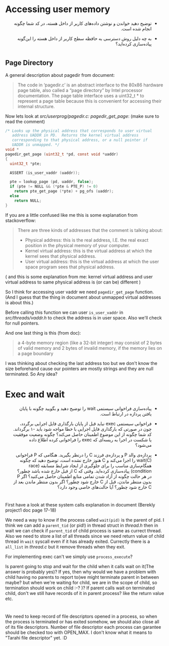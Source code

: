 # Accessing user memory
<div dir="rtl">

+ توضیح دهید خواندن و نوشتن داده‌های کاربر از داخل هسته، در کد شما چگونه انجام شده است.

+ به چه دلیل روش دسترسی به حافظه سطح کاربر از داخل هسته را این‌گونه پیاده‌سازی کرده‌اید؟

</div>

#

## Page Directory

A general description about pagedir from document:
> The code in ‘pagedir.c’ is an abstract interface to the 80x86 hardware page table, also called a “page directory” by Intel processor documentation. The page table interface uses a uint32_t * to represent a page table because this is convenient for accessing their internal structure.


Now lets look at *src/userprog/pagedir.c: pagedir_get_page*: (make sure to read the comment)
```c
/* Looks up the physical address that corresponds to user virtual
   address UADDR in PD.  Returns the kernel virtual address
   corresponding to that physical address, or a null pointer if
   UADDR is unmapped. */
void *
pagedir_get_page (uint32_t *pd, const void *uaddr)
{
  uint32_t *pte;

  ASSERT (is_user_vaddr (uaddr));

  pte = lookup_page (pd, uaddr, false);
  if (pte != NULL && (*pte & PTE_P) != 0)
    return pte_get_page (*pte) + pg_ofs (uaddr);
  else
    return NULL;
}
```

If you are a little confused like me this is some explanation from stackoverflow:
>There are three kinds of addresses that the comment is talking about:
>+ Physical address: this is the real address, I.E. the real exact position in the physical memory of your computer.
>+ Kernel virtual address: this is the virtual address at which the kernel sees that physical address.
>+ User virtual address: this is the virtual address at which the user space program sees that physical address.

( and this is some explanation from me:
kernel virtual address and user virtual address to same physical address is (or can be) different )

So I think for accessing user vaddr we need `pagedir_get_page` function. (And I guess that the thing in document about unmapped virtual addresses is about this.)

Before calling this function we can user `is_user_vaddr` in *src/threads/vaddr.h* to check the address is in user space. Also we'll check for null pointers.

And one last thing is this (from doc):
> a 4-byte memory region (like a 32-bit integer) may consist of 2 bytes of valid memory and 2 bytes of invalid memory, if the memory lies on a page boundary

I was thinking about checking the last address too but we don't know the size beforehand cause our pointers are mostly strings and they are null terminated. So Any idea?


# Exec and wait
<div dir="rtl">

+ پیاده‌سازی فراخوانی سیستمی wait را توضیح دهید و بگویید چگونه با پایان یافتن پردازه در ارتباط است.

+ فراخوانی سیستمی exec نباید قبل از پایان بارگذاری فایل اجرایی برگردد، چون در صورتی که بارگذاری فایل اجرایی با خطا مواجه شود باید -۱ برگرداند. کد شما چگونه از این موضوع اطمینان حاصل می‌کند؟ چگونه وضعیت موفقیت یا شکست در اجرا به ریسه‌ای که exec را فراخوانی کرده اطلاع داده می‌شود؟

+ پردازه‌ی والد P و پردازه‌ی فرزند C را درنظر بگیرید. هنگامی که P فراخوانی wait(C) را اجرا می‌کند و C هنوز خارج نشده است، توضیح دهید که چگونه همگام‌سازی مناسب را برای جلوگیری از ایجاد شرایط مسابقه (race condition) پیاده‌سازی کرده‌اید. وقتی که C از قبل خارج شده باشد چطور؟ در هر حالت چگونه از آزاد شدن تمامی منابع اطمینان حاصل می‌کنید؟ اگر P بدون منتظر ماندن، قبل از C خارج شود چطور؟ اگر بدون منتظر ماندن بعد از C خارج شود چطور؟ آیا حالت‌های خاصی وجود دارد؟
</div>

#

First have a look at these system calls explanation in document (Berekly project1 doc page 17-18)


We need a way to know if the process called `wait(pid)` is the parent of pid. I think we can add a `parent_tid` (or pid!) in thread struct in *thread.h* then in wait we can check if `parent_tid` of child process is same as currect thread. Also we need to store a list of all threads since we need return value of child thread in `wait` syscall even if it has already exited. Currectly there is a `all_list` in *thread.c* but it remove threads when they exit. 


For implementing exec can't we simply use `process_execute`?

Is parent going to stop and wait for the child when it calls  wait on  it(The answer is probably yes)? If yes, then why would we have a problem with child having no parents to report to(we might terminate parent in between maybe? but when we're waiting for child, we are in the scope of child, so termination should work on child :-? )? If parent calls wait on terminated child, don't we still have records of it in parent process? like the return value etc.

# 
<div dir="rtl>

+ طراحی شما برای توصیف‌کننده‌های فایل چه نقاط قوت و ضعفی دارد؟

</div>

#

We need to keep record of file descriptors opened in a process, so when the process is terminated or has exited somehow, we should also close all of its file descriptors. Number of file descriptor each process can garantee should be checked too with OPEN_MAX.
I don't know what it means to "Tarahi file descriptor" yet. :D